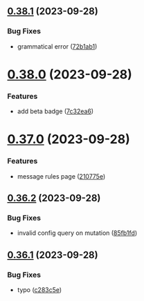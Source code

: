 ## [0.38.1](https://github.com/onesoft-sudo/sudobot-dashboard/compare/v0.38.0...v0.38.1) (2023-09-28)


### Bug Fixes

* grammatical error ([72b1ab1](https://github.com/onesoft-sudo/sudobot-dashboard/commit/72b1ab1ba414a5de49312410369d98f5d79e5155))



# [0.38.0](https://github.com/onesoft-sudo/sudobot-dashboard/compare/v0.37.0...v0.38.0) (2023-09-28)


### Features

* add beta badge ([7c32ea6](https://github.com/onesoft-sudo/sudobot-dashboard/commit/7c32ea62802b9b7dea3441cc729538ab740b6093))



# [0.37.0](https://github.com/onesoft-sudo/sudobot-dashboard/compare/v0.36.2...v0.37.0) (2023-09-28)


### Features

* message rules page ([210775e](https://github.com/onesoft-sudo/sudobot-dashboard/commit/210775e9c025e59bb0d3d4d4c35854870e7a3e96))



## [0.36.2](https://github.com/onesoft-sudo/sudobot-dashboard/compare/v0.36.1...v0.36.2) (2023-09-28)


### Bug Fixes

* invalid config query on mutation ([85fb1fd](https://github.com/onesoft-sudo/sudobot-dashboard/commit/85fb1fd3fe36e2deef97d5f8035aa23a825a39cd))



## [0.36.1](https://github.com/onesoft-sudo/sudobot-dashboard/compare/v0.36.0...v0.36.1) (2023-09-28)


### Bug Fixes

* typo ([c283c5e](https://github.com/onesoft-sudo/sudobot-dashboard/commit/c283c5e7cf09253844a008882c1e03a487878c89))



